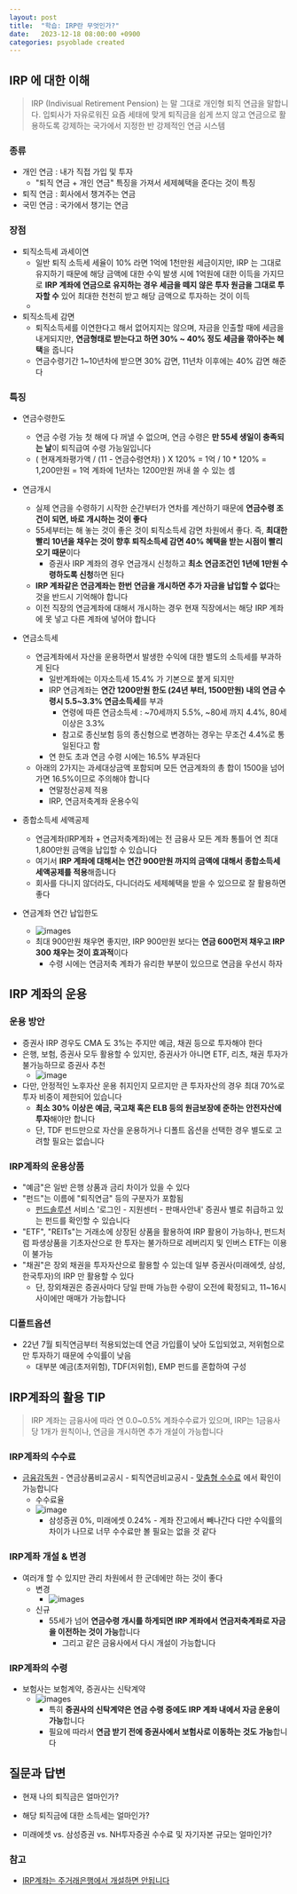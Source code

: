 ```yaml
---
layout: post
title:  "학습: IRP란 무엇인가?"
date:   2023-12-18 08:00:00 +0900
categories: psyoblade created
---
```


## IRP 에 대한 이해

>    IRP (Indivisual Retirement Pension) 는 말 그대로 개인형 퇴직 연금을 말합니다. 입퇴사가 자유로워진 요즘 세태에 맞게 퇴직금을 쉽게 쓰지 않고 연금으로 활용하도록 강제하는 국가에서 지정한 반 강제적인 연금 시스템

### 종류

* 개인 연금 : 내가 직접 가입 및 투자
  * "퇴직 연금 + 개인 연금" 특징을 가져서 세제혜택을 준다는 것이 특징
* 퇴직 연금 : 회사에서 챙겨주는 연금
* 국민 연금 : 국가에서 챙기는 연금

### 장점

* 퇴직소득세 과세이연
  * 일반 퇴직 소득세 세율이 10% 라면 1억에 1천만원 세금이지만, IRP 는 그대로 유지하기 때문에 해당 금액에 대한 수익 발생 시에 1억원에 대한 이득을 가지므로 **IRP 계좌에 연금으로 유지하는 경우 세금을 떼지 않은 투자 원금을 그대로 투자할 수** 있어 최대한 천천히 받고 해당 금액으로 투자하는 것이 이득
  * 
* 퇴직소득세 감면
  * 퇴직소득세를 이연한다고 해서 없어지지는 않으며, 자금을 인출할 때에 세금을 내게되지만, **연금형태로 받는다고 하면 30% ~ 40% 정도 세금을 깎아주는 혜택**을 줍니다
  * 연금수령기간 1~10년차에 받으면 30% 감면, 11년차 이후에는 40% 감면 해준다

### 특징

* 연금수령한도
  * 연금 수령 가능 첫 해에 다 꺼낼 수 없으며, 연금 수령은 **만 55세 생일이 충족되는 날**이 퇴직급여 수령 가능일입니다
  * ( 현재계좌평가액 / (11 - 연금수령연차) ) X 120%  = 1억 / 10 * 120% = 1,200만원 = 1억 계좌에 1년차는 1200만원 꺼내 쓸 수 있는 셈
* 연금개시
  * 실제 연금을 수령하기 시작한 순간부터가 연차를 계산하기 때문에 **연금수령 조건이 되면, 바로 개시하는 것이 좋다**
  * 55세부터는 해 놓는 것이 좋은 것이 퇴직소득세 감면 차원에서 좋다. 즉, **최대한 빨리 10년을 채우는 것이 향후 퇴직소득세 감면 40% 혜택을 받는 시점이 빨리 오기 때문**이다 
    * 증권사 IRP 계좌의 경우 연금개시 신청하고 **최소 연금조건인 1년에 1만원 수령하도록 신청**하면 된다
  * **IRP 계좌같은 연금계좌는 한번 연금을 개시하면 추가 자금을 납입할 수 없다**는 것을 반드시 기억해야 합니다
  * 이전 직장의 연금계좌에 대해서 개시하는 경우 현재 직장에서는 해당 IRP 계좌에 못 넣고 다른 계좌에 넣어야 합니다
* 연금소득세
  * 연금계좌에서 자산을 운용하면서 발생한 수익에 대한 별도의 소득세를 부과하게 된다
    * 일반계좌에는 이자소득세 15.4% 가 기본으로 붙게 되지만
    * IRP 연금계좌는 **연간 1200만원 한도 (24년 부터, 1500만원) 내의 연금 수령시 5.5~3.3% 연금소득세**를 부과
      * 연령에 따른 연금소득세 : ~70세까지 5.5%, ~80세 까지 4.4%, 80세 이상은 3.3%
      * 참고로 종신보험 등의 종신형으로 변경하는 경우는 무조건 4.4%로 통일된다고 함
    * 연 한도 초과 연금 수령 시에는 16.5% 부과된다
  * 아래의 2가지는 과세대상금액 포함되며 모든 연금계좌의 총 합이 1500을 넘어가면 16.5%이므로 주의해야 합니다
    * 연말정산공제 적용
    * IRP, 연금저축계좌 운용수익
* 종합소득세 세액공제
  * 연금계좌(IRP계좌 + 연금저축계좌)에는 전 금융사 모든 계좌 통틀어 연 최대 1,800만원 금액을 납입할 수 있습니다
  * 여기서 **IRP 계좌에 대해서는 연간 900만원 까지의 금액에 대해서 종합소득세 세액공제를 적용**해줍니다
  * 회사를 다니지 않더라도, 다니더라도 세제혜택을 받을 수 있으므로 잘 활용하면 좋다

* 연금계좌 연간 납입한도
  * ![images](images/irp_1.png)
  * 최대 900만원 채우면 좋지만, IRP 900만원 보다는 **연금 600먼저 채우고 IRP 300 채우는 것이 효과적**이다
    * 수령 시에는 연금저축 계좌가 유리한 부분이 있으므로 연금을 우선시 하자


## IRP 계좌의 운용

### 운용 방안

* 증권사 IRP 경우도 CMA 도 3%는 주지만 예금, 채권 등으로 투자해야 한다
* 은행, 보험, 증권사 모두 활용할 수 있지만, 증권사가 아니면 ETF, 리츠,  채권 투자가 불가능하므로 증권사 추천
  * ![image](images/irp_2.png)
* 다만, 안정적인 노후자산 운용 취지인지 모르지만 큰 투자자산의 경우 최대 70%로 투자 비중이 제한되어 있습니다
  * **최소 30% 이상은 예금, 국고채 혹은 ELB 등의 원금보장에 준하는 안전자산에 투자**해야만 합니다
  * 단, TDF 펀드만으로 자산을 운용하거나 디폴트 옵션을 선택한 경우 별도로 고려할 필요는 없습니다

### IRP계좌의 운용상품

* "예금"은 일반 은행 상품과 금리 차이가 있을 수 있다 
* "펀드"는 이름에 "퇴직연금" 등의 구분자가 포함됨
  * [펀드솔루션](https://www.fundsolution.co.kr/SPSP10000.do?mode=main) 서비스 '로그인 - 지원센터 - 판매사안내' 증권사 별로 취급하고 있는 펀드를 확인할 수 있습니다
* "ETF", "REITs"는 거래소에 상장된 상품을 활용하여 IRP 활용이 가능하나, 펀드처럼 파생상품을 기초자산으로 한 투자는 불가하므로 레버리지 및 인버스 ETF는 이용이 불가능
* "채권"은 장외 채권을 투자자산으로 활용할 수 있는데 일부 증권사(미래에셋, 삼성, 한국투자)의 IRP 만 활용할 수 있다
  * 단, 장외채권은 증권사마다 당일 판매 가능한 수량이 오전에 확정되고, 11~16시 사이에만 매매가 가능합니다

### 디폴트옵션

* 22년 7월 퇴직연금부터 적용되었는데 연금 가입률이 낮아 도입되었고, 저위험으로만 투자하기 때문에 수익률이 낮음
  * 대부분 예금(초저위험), TDF(저위험), EMP 펀드를 혼합하여 구성

## IRP계좌의 활용 TIP

>  IRP 계좌는 금융사에 따라 연 0.0~0.5% 계좌수수료가 있으며, IRP는 1금융사 당 1개가 원칙이나, 연금을 개시하면 추가 개설이 가능합니다

### IRP계좌의 수수료

* [금융감독원](https://www.fss.or.kr/fss/main/main.do?menuNo=200000) - 연금상품비교공시 - 퇴직연금비교공시 - [맞춤형 수수료](https://www.fss.or.kr/fss/lifeplan/fixesCmpr/list.do?menuNo=200967) 에서 확인이 가능합니다
  * 수수료율
  * ![image](images/irp_3.png)
    * 삼성증권 0%, 미래에셋 0.24% - 계좌 잔고에서 빼나간다 다만 수익률의 차이가 나므로 너무 수수료만 볼 필요는 없을 것 같다

### IRP계좌 개설 & 변경

* 여러개 할 수 있지만 관리 차원에서 한 군데에만 하는 것이 좋다
  * 변경
    * ![images](images/irp_4.png)
  * 신규
    * 55세가 넘어 **연금수령 개시를 하게되면 IRP 계좌에서 연금저축계좌로 자금을 이전하는 것이 가능**합니다
      * 그리고 같은 금융사에서 다시 개설이 가능합니다

### IRP계좌의 수령

* 보험사는 보험계약, 증권사는 신탁계약
  * ![images](images/irp_5.png)
    * 특히 **증권사의 신탁계약은 연금 수령 중에도 IRP 계좌 내에서 자금 운용이 가능**합니다
    * 필요에 따라서 **연금 받기 전에 증권사에서 보험사로 이동하는 것도 가능**합니다



## 질문과 답변

* 현재 나의 퇴직금은 얼마인가?
* 해당 퇴직금에 대한 소득세는 얼마인가?

* 미래에셋 vs. 삼성증권 vs. NH투자증권 수수료 및 자기자본 규모는 얼마인가?



### 참고

* [IRP계좌는 주거래은행에서 개설하면 안됩니다](https://www.youtube.com/watch?v=sA3vYCE061E)